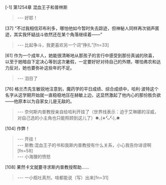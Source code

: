 
[-1] 第1254章 混血王子和普林斯
>--- 好耶！<br>

[37] “不过我相信邓布利多，哪怕他如今暂时失去踪迹，但神秘人同样再次销声匿迹，其实我怀疑战斗依然还在某个角落继续着——”
>--- 比起争斗，我更喜欢另一个词“挣扎”[fn=33]<br>

[61] 作为一个成年人，她能很清晰地从那孩子的言行中感受到那份真诚的欣喜，以至于她暗自下定决心等到这次暑假，一定要好好对待自己的外甥，哪怕弗农和达力反对，她也要弥补这些年的不足。
>--- 泪目了<br>

[76] 格兰杰先生敏锐地注意到，魔药学的平日成绩、综合成绩中，哈利·波特这个名字从这学期开始就一直稳稳地压在赫敏上边，这显然激起了他内心的那份胜负欲——他原本以为自家女儿是无敌的。
>--- 奈何斯内普教授亲自给哈利开挂了（世界线表示：迫于艾琳娜的淫威，对自己选的小主角也只能照顾到这儿了）✺◟(∗❛ัᴗ❛ั∗)◞✺<br>

[104] 作弊！
>--- 开挂！<br>
>--- 斯教:混血王子的书和我斯内普教授有什么关系，小心我告你诽谤啊[fn=58]<br>
>--- 小海狸的愤怒<br>

[108] 果然卡文就要寻求斯内普教授帮助……
>--- 一小瓶吐真剂，啥都能说（写）出来[fn=31]<br>
